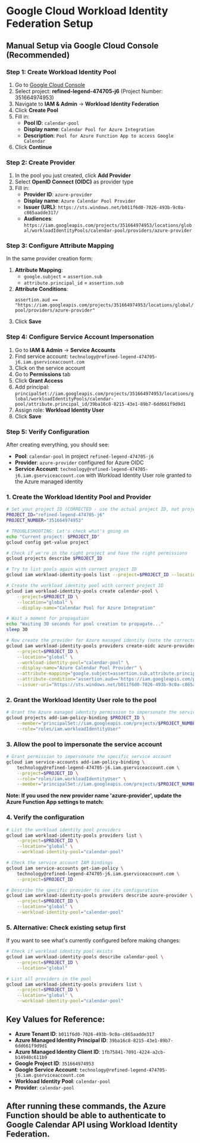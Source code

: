 # Google Cloud Workload Identity Federation Setup

## Manual Setup via Google Cloud Console (Recommended)

### Step 1: Create Workload Identity Pool
1. Go to [Google Cloud Console](https://console.cloud.google.com/)
2. Select project: **refined-legend-474705-j6** (Project Number: 351664974953)
3. Navigate to **IAM & Admin** → **Workload Identity Federation**
4. Click **Create Pool**
5. Fill in:
   - **Pool ID**: `calendar-pool`
   - **Display name**: `Calendar Pool for Azure Integration`
   - **Description**: `Pool for Azure Function App to access Google Calendar`
6. Click **Continue**

### Step 2: Create Provider
1. In the pool you just created, click **Add Provider**
2. Select **OpenID Connect (OIDC)** as provider type
3. Fill in:
   - **Provider ID**: `azure-provider`
   - **Display name**: `Azure Calendar Pool Provider`
   - **Issuer (URL)**: `https://sts.windows.net/b011f6d0-7026-493b-9c0a-c865aadde317/`
   - **Audiences**: `https://iam.googleapis.com/projects/351664974953/locations/global/workloadIdentityPools/calendar-pool/providers/azure-provider`

### Step 3: Configure Attribute Mapping
In the same provider creation form:
1. **Attribute Mapping**:
   - `google.subject` = `assertion.sub`
   - `attribute.principal_id` = `assertion.sub`
2. **Attribute Conditions**: 
   ```
   assertion.aud == "https://iam.googleapis.com/projects/351664974953/locations/global/workloadIdentityPools/calendar-pool/providers/azure-provider"
   ```
3. Click **Save**

### Step 4: Configure Service Account Impersonation
1. Go to **IAM & Admin** → **Service Accounts**
2. Find service account: `technology@refined-legend-474705-j6.iam.gserviceaccount.com`
3. Click on the service account
4. Go to **Permissions** tab
5. Click **Grant Access**
6. Add principal: `principalSet://iam.googleapis.com/projects/351664974953/locations/global/workloadIdentityPools/calendar-pool/attribute.principal_id/39ba16c8-8215-43e1-89b7-6dd661f9d9d1`
7. Assign role: **Workload Identity User**
8. Click **Save**

### Step 5: Verify Configuration
After creating everything, you should see:
- **Pool**: `calendar-pool` in project `refined-legend-474705-j6`
- **Provider**: `azure-provider` configured for Azure OIDC
- **Service Account**: `technology@refined-legend-474705-j6.iam.gserviceaccount.com` with Workload Identity User role granted to the Azure managed identity

### 1. Create the Workload Identity Pool and Provider

```bash
# Set your project ID (CORRECTED - use the actual project ID, not project number)
PROJECT_ID="refined-legend-474705-j6"
PROJECT_NUMBER="351664974953"

# TROUBLESHOOTING: Let's check what's going on
echo "Current project: $PROJECT_ID"
gcloud config get-value project

# Check if we're in the right project and have the right permissions
gcloud projects describe $PROJECT_ID

# Try to list pools again with correct project ID
gcloud iam workload-identity-pools list --project=$PROJECT_ID --location="global" --format="table(name,displayName,state)"

# Create the workload identity pool with correct project ID
gcloud iam workload-identity-pools create calendar-pool \
    --project=$PROJECT_ID \
    --location="global" \
    --display-name="Calendar Pool for Azure Integration"

# Wait a moment for propagation
echo "Waiting 30 seconds for pool creation to propagate..."
sleep 30

# Now create the provider for Azure managed identity (note the corrected project number in the audience URL)
gcloud iam workload-identity-pools providers create-oidc azure-provider \
    --project=$PROJECT_ID \
    --location="global" \
    --workload-identity-pool="calendar-pool" \
    --display-name="Azure Calendar Pool Provider" \
    --attribute-mapping="google.subject=assertion.sub,attribute.principal_id=assertion.sub" \
    --attribute-condition="assertion.aud=='https://iam.googleapis.com/projects/$PROJECT_NUMBER/locations/global/workloadIdentityPools/calendar-pool/providers/azure-provider'" \
    --issuer-uri="https://sts.windows.net/b011f6d0-7026-493b-9c0a-c865aadde317/"
```

### 2. Grant the Workload Identity User role to the pool

```bash
# Grant the Azure managed identity permission to impersonate the service account
gcloud projects add-iam-policy-binding $PROJECT_ID \
    --member="principalSet://iam.googleapis.com/projects/$PROJECT_NUMBER/locations/global/workloadIdentityPools/calendar-pool/attribute.principal_id/39ba16c8-8215-43e1-89b7-6dd661f9d9d1" \
    --role="roles/iam.workloadIdentityUser"
```

### 3. Allow the pool to impersonate the service account

```bash
# Grant permission to impersonate the specific service account
gcloud iam service-accounts add-iam-policy-binding \
    technology@refined-legend-474705-j6.iam.gserviceaccount.com \
    --project=$PROJECT_ID \
    --role="roles/iam.workloadIdentityUser" \
    --member="principalSet://iam.googleapis.com/projects/$PROJECT_NUMBER/locations/global/workloadIdentityPools/calendar-pool/attribute.principal_id/39ba16c8-8215-43e1-89b7-6dd661f9d9d1"
```

**Note: If you used the new provider name 'azure-provider', update the Azure Function App settings to match:**

### 4. Verify the configuration

```bash
# List the workload identity pool providers
gcloud iam workload-identity-pools providers list \
    --project=$PROJECT_ID \
    --location="global" \
    --workload-identity-pool="calendar-pool"

# Check the service account IAM bindings
gcloud iam service-accounts get-iam-policy \
    technology@refined-legend-474705-j6.iam.gserviceaccount.com \
    --project=$PROJECT_ID

# Describe the specific provider to see its configuration
gcloud iam workload-identity-pools providers describe azure-provider \
    --project=$PROJECT_ID \
    --location="global" \
    --workload-identity-pool="calendar-pool"
```

### 5. Alternative: Check existing setup first

If you want to see what's currently configured before making changes:

```bash
# Check if workload identity pool exists
gcloud iam workload-identity-pools describe calendar-pool \
    --project=$PROJECT_ID \
    --location="global"

# List all providers in the pool
gcloud iam workload-identity-pools providers list \
    --project=$PROJECT_ID \
    --location="global" \
    --workload-identity-pool="calendar-pool"
```

## Key Values for Reference:

- **Azure Tenant ID**: `b011f6d0-7026-493b-9c0a-c865aadde317`
- **Azure Managed Identity Principal ID**: `39ba16c8-8215-43e1-89b7-6dd661f9d9d1`
- **Azure Managed Identity Client ID**: `1fb75841-7091-4224-a2cb-b14940c611b9`
- **Google Project ID**: `351664974953`
- **Google Service Account**: `technology@refined-legend-474705-j6.iam.gserviceaccount.com`
- **Workload Identity Pool**: `calendar-pool`
- **Provider**: `calendar-pool`

## After running these commands, the Azure Function should be able to authenticate to Google Calendar API using Workload Identity Federation.

